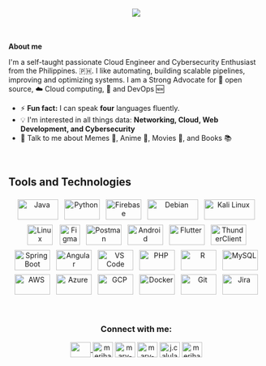 <h1 align="center">
      <img
            src="https://readme-typing-svg.herokuapp.com?font=Righteous&size=36&pause=1000&color=B17BC1&center=true&vCenter=true&width=500&height=70&lines=Hola+%F0%9F%91%8B;I'm+Mary+Jane+Calulang!;" />
</h1>
<br />

**About me**

I'm a self-taught passionate Cloud Engineer and Cybersecurity Enthusiast from the Philippines. 🇵🇭. I like automating, building scalable pipelines, improving and optimizing systems. I am a Strong Advocate for 📜 open source, :cloud: Cloud computing, 🚀 and DevOps :new: 

<!--
- 🌱 I’m currently pursuing my **Bachelors in Computer Science at Technological University of the Philippines - Manila**
-->
- ⚡ **Fun fact:** I  can speak **four** languages fluently.
- :bulb: I'm interested in all things data: **Networking, Cloud, Web Development, and Cybersecurity**
- 💬 Talk to me about Memes 🤣, Anime 🎥, Movies 🎥, and Books 📚

<br />
<h2 align="left">Tools and Technologies</h2>

<p align="center">
	<img title="Java" alt="Java" src="https://cdn4.iconfinder.com/data/icons/logos-and-brands/512/181_Java_logo_logos-512.png" width="80" height="40" style="vertical-align:down; margin:4px"/>
	<img title="Python" alt="Python" src="https://cdn3.iconfinder.com/data/icons/logos-and-brands-adobe/512/267_Python-512.png" width="70" height="40" style="vertical-align:down; margin:4px"/>
	<img title="Firebase" alt="Firebase" src="https://miro.medium.com/v2/resize:fit:300/1*R4c8lHBHuH5qyqOtZb3h-w.png" width="70" height="40" style="vertical-align:down; margin:4px"/>
	<img title="Debian" alt="Debian" src="https://cdn.icon-icons.com/icons2/2699/PNG/512/debian_logo_icon_168290.png" width="100" height="40" style="vertical-align:down; margin:4px"/>
      <img title="Kali Linux" alt="Kali Linux" src="https://i.pinimg.com/originals/92/f3/b1/92f3b1027e70a29b31627616b5e9e4df.png" width="100" height="40" style="vertical-align:down; margin:4px"/>
	<img title="Linux" alt="Linux" src="https://upload.wikimedia.org/wikipedia/commons/thumb/3/35/Tux.svg/1200px-Tux.svg.png" width="50" height="40" style="vertical-align:down; margin:6px"/>
	<img title="Figma" alt="Figma" src="https://upload.wikimedia.org/wikipedia/commons/thumb/3/33/Figma-logo.svg/1667px-Figma-logo.svg.png" width="40" height="40" style="vertical-align:down; margin:4px"/>
	<img title="Postman" alt="Postman" src="https://cdn.worldvectorlogo.com/logos/postman.svg" width="70" height="40" style="vertical-align:down; margin:4px"/>
	<img title="Android" alt="Android" src="https://www3.ntu.edu.sg/home/ehchua/programming/android/images/Android_LogoGreenRobot.png" width="70" height="40" style="vertical-align:down; margin:4px"/>
	<img title="Flutter" alt="Flutter" src="https://upload.wikimedia.org/wikipedia/commons/thumb/7/79/Flutter_logo.svg/2048px-Flutter_logo.svg.png" width="70" height="40" style="vertical-align:down; margin:4px"/>
	<img title="ThunderClient" alt="ThunderClient" src="https://rangav.gallerycdn.vsassets.io/extensions/rangav/vscode-thunder-client/2.24.11/1717565784653/Microsoft.VisualStudio.Services.Icons.Default" width="70" height="40" style="vertical-align:down; margin:4px"/>
	<img title="Spring Boot" alt="Spring Boot" src="https://miro.medium.com/v2/resize:fit:500/1*AbiX4LwtSNozoyfypcKvEg.png" width="70" height="40" style="vertical-align:down; margin:4px"/>
	<img title="Angular" alt="Angular" src="https://upload.wikimedia.org/wikipedia/commons/thumb/c/cf/Angular_full_color_logo.svg/2048px-Angular_full_color_logo.svg.png" width="70" height="40" style="vertical-align:down; margin:4px"/>
	<img title="VS Code" alt="VS Code" src="https://cdn.worldvectorlogo.com/logos/visual-studio-code-1.svg" width="70" height="40" style="vertical-align:down; margin:4px"/>
	<img title="PHP" alt="PHP" src="https://upload.wikimedia.org/wikipedia/commons/thumb/2/27/PHP-logo.svg/2560px-PHP-logo.svg.png" width="70" height="40" style="vertical-align:down; margin:4px"/>
	<img title="R" alt="R" src="https://upload.wikimedia.org/wikipedia/commons/thumb/1/1b/R_logo.svg/1280px-R_logo.svg.png" width="70" height="40" style="vertical-align:down; margin:4px"/>
	<img title="MySQL" alt="MySQL" src="https://upload.wikimedia.org/wikipedia/labs/8/8e/Mysql_logo.png" width="70" height="40" style="vertical-align:down; margin:4px"/>
	<img title="AWS" alt="AWS" src="https://logos-world.net/wp-content/uploads/2021/08/Amazon-Web-Services-AWS-Logo.png" width="70" height="40" style="vertical-align:down; margin:4px"/>
	<img title="Azure" alt="Azure" src="https://swimburger.net/media/ppnn3pcl/azure.png" width="70" height="40" style="vertical-align:down; margin:4px"/>
	<img title="GCP" alt="GCP" src="https://www.gend.co/hs-fs/hubfs/gcp-logo-cloud.png?width=730&name=gcp-logo-cloud.png" width="70" height="40" style="vertical-align:down; margin:4px"/>
	<img title="Docker" alt="Docker" src="https://cdn4.iconfinder.com/data/icons/logos-and-brands/512/97_Docker_logo_logos-512.png" width="70" height="40" style="vertical-align:down; margin:4px"/>
	<img title="Git" alt="Git" src="https://git-scm.com/images/logos/downloads/Git-Icon-1788C.png" width="70" height="40" style="vertical-align:down; margin:4px"/>
	<img title="Jira" alt="Jira" src="https://seeklogo.com/images/J/jira-logo-FD39F795A7-seeklogo.com.png" width="70" height="40" style="vertical-align:down; margin:4px"/>
</p>

<br />
<div align="center">
      <h3 align="center">Connect with me:</h3>
      <a href="mailto:janecalulang@gmail.com" target="blank"><img align="center"
                  src="https://upload.wikimedia.org/wikipedia/commons/thumb/7/7e/Gmail_icon_%282020%29.svg/2560px-Gmail_icon_%282020%29.svg.png"
                  height="30" width="40" />
      </a>
      <a href="https://twitter.com/merihane_" target="blank"><img align="center"
                  src="https://raw.githubusercontent.com/rahuldkjain/github-profile-readme-generator/master/src/images/icons/Social/twitter.svg"
                  alt="merihane_" height="30" width="40" /></a>
      <a href="https://linkedin.com/in/mary-jane-calulang" target="blank"><img align="center"
                  src="https://raw.githubusercontent.com/rahuldkjain/github-profile-readme-generator/master/src/images/icons/Social/linked-in-alt.svg"
                  alt="mary-jane-calulang" height="30" width="40" /></a>
      <a href="https://stackoverflow.com/users/mary-jane-calulang" target="blank"><img align="center"
                  src="https://raw.githubusercontent.com/rahuldkjain/github-profile-readme-generator/master/src/images/icons/Social/stack-overflow.svg"
                  alt="mary-jane-calulang" height="30" width="40" /></a>
      <a href="https://fb.com/j.calulang" target="blank"><img align="center"
                  src="https://raw.githubusercontent.com/rahuldkjain/github-profile-readme-generator/master/src/images/icons/Social/facebook.svg"
                  alt="j.calulang" height="30" width="40" /></a>
      <a href="https://instagram.com/merihanei" target="blank"><img align="center"
                  src="https://raw.githubusercontent.com/rahuldkjain/github-profile-readme-generator/master/src/images/icons/Social/instagram.svg"
                  alt="merihanei" height="30" width="40" /></a>
</div>
